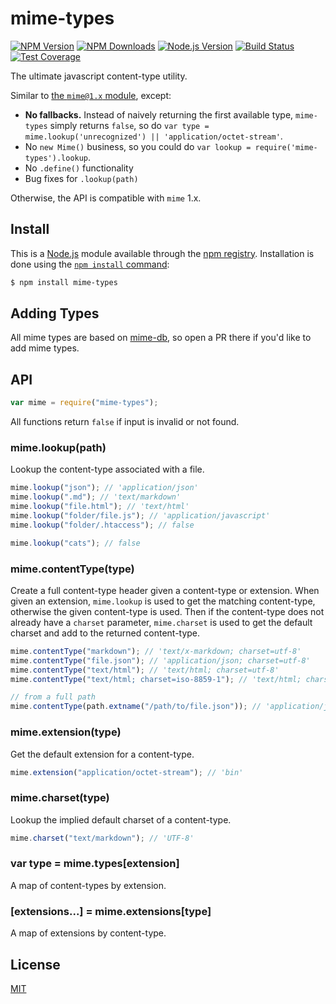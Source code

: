 # mime-types

[![NPM Version][npm-version-image]][npm-url]
[![NPM Downloads][npm-downloads-image]][npm-url]
[![Node.js Version][node-version-image]][node-version-url]
[![Build Status][travis-image]][travis-url]
[![Test Coverage][coveralls-image]][coveralls-url]

The ultimate javascript content-type utility.

Similar to [the `mime@1.x` module](https://www.npmjs.com/package/mime), except:

- **No fallbacks.** Instead of naively returning the first available type,
  `mime-types` simply returns `false`, so do
  `var type = mime.lookup('unrecognized') || 'application/octet-stream'`.
- No `new Mime()` business, so you could do `var lookup = require('mime-types').lookup`.
- No `.define()` functionality
- Bug fixes for `.lookup(path)`

Otherwise, the API is compatible with `mime` 1.x.

## Install

This is a [Node.js](https://nodejs.org/en/) module available through the
[npm registry](https://www.npmjs.com/). Installation is done using the
[`npm install` command](https://docs.npmjs.com/getting-started/installing-npm-packages-locally):

```sh
$ npm install mime-types
```

## Adding Types

All mime types are based on [mime-db](https://www.npmjs.com/package/mime-db),
so open a PR there if you'd like to add mime types.

## API

```js
var mime = require("mime-types");
```

All functions return `false` if input is invalid or not found.

### mime.lookup(path)

Lookup the content-type associated with a file.

```js
mime.lookup("json"); // 'application/json'
mime.lookup(".md"); // 'text/markdown'
mime.lookup("file.html"); // 'text/html'
mime.lookup("folder/file.js"); // 'application/javascript'
mime.lookup("folder/.htaccess"); // false

mime.lookup("cats"); // false
```

### mime.contentType(type)

Create a full content-type header given a content-type or extension.
When given an extension, `mime.lookup` is used to get the matching
content-type, otherwise the given content-type is used. Then if the
content-type does not already have a `charset` parameter, `mime.charset`
is used to get the default charset and add to the returned content-type.

```js
mime.contentType("markdown"); // 'text/x-markdown; charset=utf-8'
mime.contentType("file.json"); // 'application/json; charset=utf-8'
mime.contentType("text/html"); // 'text/html; charset=utf-8'
mime.contentType("text/html; charset=iso-8859-1"); // 'text/html; charset=iso-8859-1'

// from a full path
mime.contentType(path.extname("/path/to/file.json")); // 'application/json; charset=utf-8'
```

### mime.extension(type)

Get the default extension for a content-type.

```js
mime.extension("application/octet-stream"); // 'bin'
```

### mime.charset(type)

Lookup the implied default charset of a content-type.

```js
mime.charset("text/markdown"); // 'UTF-8'
```

### var type = mime.types[extension]

A map of content-types by extension.

### [extensions...] = mime.extensions[type]

A map of extensions by content-type.

## License

[MIT](LICENSE)

[coveralls-image]: https://badgen.net/coveralls/c/github/jshttp/mime-types/master
[coveralls-url]: https://coveralls.io/r/jshttp/mime-types?branch=master
[node-version-image]: https://badgen.net/npm/node/mime-types
[node-version-url]: https://nodejs.org/en/download
[npm-downloads-image]: https://badgen.net/npm/dm/mime-types
[npm-url]: https://npmjs.org/package/mime-types
[npm-version-image]: https://badgen.net/npm/v/mime-types
[travis-image]: https://badgen.net/travis/jshttp/mime-types/master
[travis-url]: https://travis-ci.org/jshttp/mime-types
